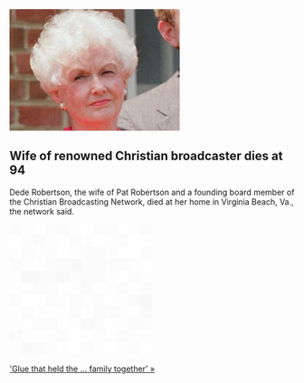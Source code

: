 
![Wife of renowned Christian broadcaster dies at 94](./20220420115900.png)
## Wife of renowned Christian broadcaster dies at 94

Dede Robertson, the wife of Pat Robertson and a founding board member of the Christian Broadcasting Network, died at her home in Virginia Beach, Va., the network said.

![pic](../square_bg.png)

['Glue that held the ... family together' »](https://www.yahoo.com/news/dede-robertson-wife-religious-broadcaster-010302784.html)
